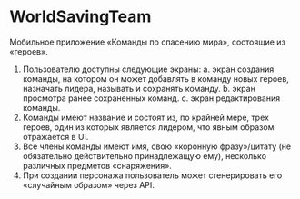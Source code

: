 # WorldSavingTeam
Мобильное приложение «Команды по спасению мира», состоящие из «героев».
1. Пользователю доступны следующие экраны:
a. экран создания команды, на котором он может добавлять в команду новых героев, назначать
лидера, называть и сохранять команду.
b. экран просмотра ранее сохраненных команд.
c. экран редактирования команды.
2. Команды имеют название и состоят из, по крайней мере, трех героев, один из которых
является лидером, что явным образом отражается в UI.
3. Все члены команды имеют имя, свою «коронную фразу»/цитату (не
обязательно действительно принадлежащую ему), несколько различных предметов «снаряжения».
4. При создании персонажа пользователь может сгенерировать его
«случайным образом» через API.
